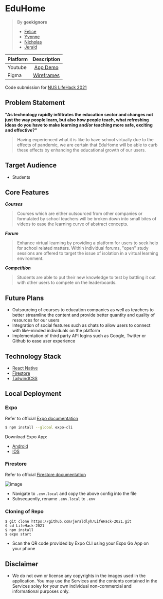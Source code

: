 # EduHome

> By **geekignore**
> - [Felice](https://github.com/felicepng/)
> - [Yvonne](https://github.com/yvonnelhs/)
> - [Nicholas](http://github.com/oversparkling/)
> - [Jerald](http://github.com/jeraldlyh/)

| Platform             | Description                                                                                            |
:--------------------- | :----------------------------------------------------------------------------------------------------: |
| Youtube              | [App Demo](https://youtu.be/5Jt53EchiCY)                                                               |
| Figma                | [Wireframes](https://www.figma.com/file/1B6Z7bEfnyFWEpj6xO2wkx/LifeHack-2021-geekignore?node-id=0%3A1) |

Code submission for [NUS LifeHack 2021](https://lifehack.nuscomputing.com/)

## Problem Statement
**"As technology rapidly infiltrates the education sector and changes not just the way people learn, but also how people teach, what refreshing ideas do you have to make learning and/or teaching more safe, exciting and effective?"**
> Having experienced what it is like to have school virtually due to the effects of pandemic, we are certain that EduHome will be able to curb these effects by enhancing the educational growth of our users.

## Target Audience
- Students

## Core Features
***Courses***
> Courses which are either outsourced from other companies or formulated by school teachers will be broken down into small bites of videos to ease the learning curve of abstract concepts.

***Forum***
> Enhance virtual learning by providing a platform for users to seek help for school related matters. Within individual forums, "open" study sessions are offered to target the issue of isolation in a virtual learning environment.

***Competition***
> Students are able to put their new knowledge to test by battling it out with other users to compete on the leaderboards.

## Future Plans
- Outsourcing of courses to education companies as well as teachers to better streamline the content and provide better quantity and quality of resources for our users
- Integration of social features such as chats to allow users to connect with like-minded individuals on the platform
- Implementation of third party API logins such as Google, Twitter or Github to ease user experience

## **Technology Stack**
- [React Native](https://reactnative.dev/)
- [Firestore](https://firebase.google.com/docs/firestore)
- [TailwindCSS](https://tailwindcss.com/)

## Local Deployment
### Expo
Refer to official [Expo documentation](https://docs.expo.io/get-started/installation/)
```bash
$ npm install --global expo-cli
```
Download Expo App:
- [Android](https://play.google.com/store/apps/details?id=host.exp.exponent)
- [IOS](https://itunes.com/apps/exponent)

### Firestore
Refer to official [Firestore documentation](https://firebase.google.com/docs/firestore/quickstart)

![image](https://user-images.githubusercontent.com/37609749/122356081-0b2c8880-cf85-11eb-97bd-5dac71a1b36f.png)
- Navigate to `.env.local` and copy the above config into the file
- Subsequently, rename `.env.local` to `.env`

### Cloning of Repo
```base
$ git clone https://github.com/jeraldlyh/LifeHack-2021.git
$ cd LifeHack-2021
$ npm install
$ expo start
```
- Scan the QR code provided by Expo CLI using your Expo Go App on your phone

## Disclaimer
- We do not own or license any copyrights in the images used in the application. You may use the Services and the contents contained in the Services soley for your own individual non-commercial and informational purposes only.
